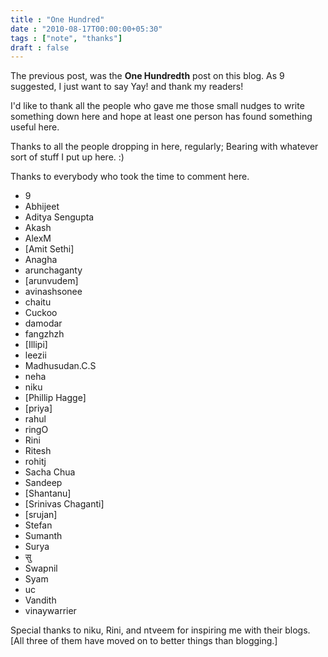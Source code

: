 ```yaml
---
title : "One Hundred"
date : "2010-08-17T00:00:00+05:30"
tags : ["note", "thanks"]
draft : false
---
```


The previous post, was the **One Hundredth** post on this blog. As 9
suggested, I just want to say Yay! and thank my readers!

I'd like to thank all the people who gave me those small nudges to
write something down here and hope at least one person has found
something useful here.

Thanks to all the people dropping in here, regularly; Bearing with
whatever sort of stuff I put up here. :)

Thanks to everybody who took the time to comment here.

-   9
-   Abhijeet
-   Aditya Sengupta
-   Akash
-   AlexM
-   [Amit Sethi]
-   Anagha
-   arunchaganty
-   [arunvudem]
-   avinashsonee
-   chaitu
-   Cuckoo
-   damodar
-   fangzhzh
-   [Illipi]
-   leezii
-   Madhusudan.C.S
-   neha
-   niku
-   [Phillip Hagge]
-   [priya]
-   rahul
-   ringO
-   Rini
-   Ritesh
-   rohitj
-   Sacha Chua
-   Sandeep
-   [Shantanu]
-   [Srinivas Chaganti]
-   [srujan]
-   Stefan
-   Sumanth
-   Surya
-   सु
-   Swapnil
-   Syam
-   uc
-   Vandith
-   vinaywarrier

Special thanks to niku, Rini, and ntveem for inspiring me with their
blogs. [All three of them have moved on to better things than
blogging.]
